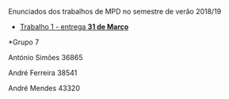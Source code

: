 Enunciados dos trabalhos de MPD no semestre de verão 2018/19

* [Trabalho 1 - entrega **31 de Março**](trabalho1.md)

*Grupo 7

António Simões 36865

André Ferreira 38541

André Mendes 43320
